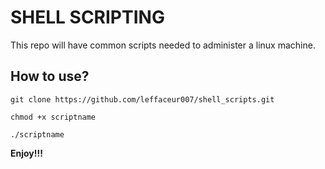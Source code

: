 # SHELL SCRIPTING

This repo will have common scripts needed to administer a linux machine.

## How to use?
```
git clone https://github.com/leffaceur007/shell_scripts.git
```
```
chmod +x scriptname
```
```
./scriptname
```

**Enjoy!!!**